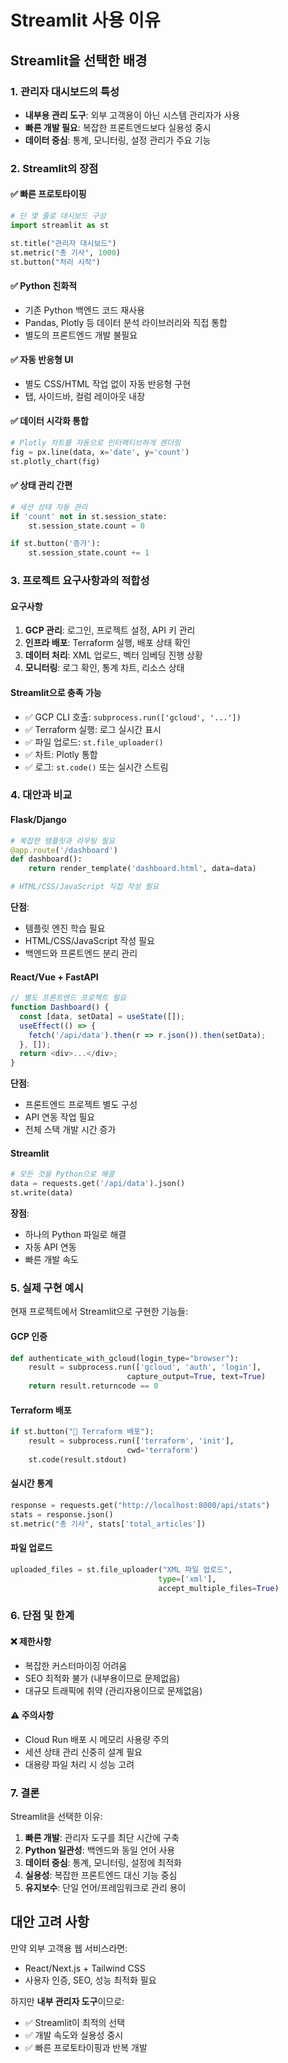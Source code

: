 # Streamlit 사용 이유

## Streamlit을 선택한 배경

### 1. 관리자 대시보드의 특성
- **내부용 관리 도구**: 외부 고객용이 아닌 시스템 관리자가 사용
- **빠른 개발 필요**: 복잡한 프론트엔드보다 실용성 중시
- **데이터 중심**: 통계, 모니터링, 설정 관리가 주요 기능

### 2. Streamlit의 장점

#### ✅ **빠른 프로토타이핑**
```python
# 단 몇 줄로 대시보드 구성
import streamlit as st

st.title("관리자 대시보드")
st.metric("총 기사", 1000)
st.button("처리 시작")
```

#### ✅ **Python 친화적**
- 기존 Python 백엔드 코드 재사용
- Pandas, Plotly 등 데이터 분석 라이브러리와 직접 통합
- 별도의 프론트엔드 개발 불필요

#### ✅ **자동 반응형 UI**
- 별도 CSS/HTML 작업 없이 자동 반응형 구현
- 탭, 사이드바, 컬럼 레이아웃 내장

#### ✅ **데이터 시각화 통합**
```python
# Plotly 차트를 자동으로 인터랙티브하게 렌더링
fig = px.line(data, x='date', y='count')
st.plotly_chart(fig)
```

#### ✅ **상태 관리 간편**
```python
# 세션 상태 자동 관리
if 'count' not in st.session_state:
    st.session_state.count = 0

if st.button('증가'):
    st.session_state.count += 1
```

### 3. 프로젝트 요구사항과의 적합성

#### 요구사항
1. **GCP 관리**: 로그인, 프로젝트 설정, API 키 관리
2. **인프라 배포**: Terraform 실행, 배포 상태 확인
3. **데이터 처리**: XML 업로드, 벡터 임베딩 진행 상황
4. **모니터링**: 로그 확인, 통계 차트, 리소스 상태

#### Streamlit으로 충족 가능
- ✅ GCP CLI 호출: `subprocess.run(['gcloud', '...'])`
- ✅ Terraform 실행: 로그 실시간 표시
- ✅ 파일 업로드: `st.file_uploader()`
- ✅ 차트: Plotly 통합
- ✅ 로그: `st.code()` 또는 실시간 스트림

### 4. 대안과 비교

#### Flask/Django
```python
# 복잡한 템플릿과 라우팅 필요
@app.route('/dashboard')
def dashboard():
    return render_template('dashboard.html', data=data)

# HTML/CSS/JavaScript 직접 작성 필요
```

**단점**:
- 템플릿 엔진 학습 필요
- HTML/CSS/JavaScript 작성 필요
- 백엔드와 프론트엔드 분리 관리

#### React/Vue + FastAPI
```typescript
// 별도 프론트엔드 프로젝트 필요
function Dashboard() {
  const [data, setData] = useState([]);
  useEffect(() => {
    fetch('/api/data').then(r => r.json()).then(setData);
  }, []);
  return <div>...</div>;
}
```

**단점**:
- 프론트엔드 프로젝트 별도 구성
- API 연동 작업 필요
- 전체 스택 개발 시간 증가

#### Streamlit
```python
# 모든 것을 Python으로 해결
data = requests.get('/api/data').json()
st.write(data)
```

**장점**:
- 하나의 Python 파일로 해결
- 자동 API 연동
- 빠른 개발 속도

### 5. 실제 구현 예시

현재 프로젝트에서 Streamlit으로 구현한 기능들:

#### GCP 인증
```python
def authenticate_with_gcloud(login_type="browser"):
    result = subprocess.run(['gcloud', 'auth', 'login'], 
                          capture_output=True, text=True)
    return result.returncode == 0
```

#### Terraform 배포
```python
if st.button("🚀 Terraform 배포"):
    result = subprocess.run(['terraform', 'init'], 
                          cwd='terraform')
    st.code(result.stdout)
```

#### 실시간 통계
```python
response = requests.get("http://localhost:8000/api/stats")
stats = response.json()
st.metric("총 기사", stats['total_articles'])
```

#### 파일 업로드
```python
uploaded_files = st.file_uploader("XML 파일 업로드", 
                                 type=['xml'],
                                 accept_multiple_files=True)
```

### 6. 단점 및 한계

#### ❌ 제한사항
- 복잡한 커스터마이징 어려움
- SEO 최적화 불가 (내부용이므로 문제없음)
- 대규모 트래픽에 취약 (관리자용이므로 문제없음)

#### ⚠️ 주의사항
- Cloud Run 배포 시 메모리 사용량 주의
- 세션 상태 관리 신중히 설계 필요
- 대용량 파일 처리 시 성능 고려

### 7. 결론

Streamlit을 선택한 이유:
1. **빠른 개발**: 관리자 도구를 최단 시간에 구축
2. **Python 일관성**: 백엔드와 동일 언어 사용
3. **데이터 중심**: 통계, 모니터링, 설정에 최적화
4. **실용성**: 복잡한 프론트엔드 대신 기능 중심
5. **유지보수**: 단일 언어/프레임워크로 관리 용이

## 대안 고려 사항

만약 외부 고객용 웹 서비스라면:
- React/Next.js + Tailwind CSS
- 사용자 인증, SEO, 성능 최적화 필요

하지만 **내부 관리자 도구**이므로:
- ✅ Streamlit이 최적의 선택
- ✅ 개발 속도와 실용성 중시
- ✅ 빠른 프로토타이핑과 반복 개발
